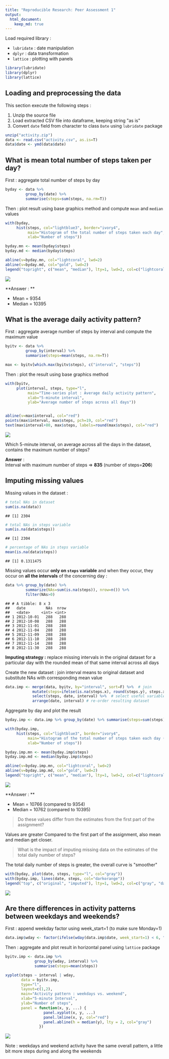 ```yaml
---
title: "Reproducible Research: Peer Assessment 1"
output: 
  html_document:
    keep_md: true
---
```





Load required library :  
- `lubridate` : date manipulation  
- `dplyr` : data transformation  
- `lattice` : plotting with panels  


```r
library(lubridate)
library(dplyr)
library(lattice)
```

## Loading and preprocessing the data

This section execute the following steps :  
1. Unzip the source file  
2. Load extracted CSV file into dataframe, keeping string "as is"  
3. Convert `date` field from character to class `Date` using `lubridate` package  


```r
unzip("activity.zip")
data <- read.csv("activity.csv", as.is=T)
data$date <- ymd(data$date)
```


## What is mean total number of steps taken per day?

First : aggregate total number of steps by day


```r
byday <- data %>% 
         group_by(date) %>% 
         summarise(steps=sum(steps, na.rm=T))
```


Then : plot result using base graphics method and compute `mean` and `median` values


```r
with(byday, 
     hist(steps, col="lightblue3", border="ivory4",
          main="Histogram of the total number of steps taken each day",
          xlab="Number of steps"))

byday.mn <- mean(byday$steps)
byday.md <- median(byday$steps)

abline(v=byday.mn, col="lightcoral", lwd=2)
abline(v=byday.md, col="gold", lwd=2)
legend("topright", c("mean", "median"), lty=1, lwd=2, col=c("lightcoral", "gold"), bty="n")
```

![](figures/histogram_1-1.png)<!-- -->

**Answer : **  
- Mean = 9354    
- Median = 10395

## What is the average daily activity pattern?

First : aggregate average number of steps by interval and compute the maximum value


```r
byitv <- data %>% 
         group_by(interval) %>% 
         summarise(steps=mean(steps, na.rm=T))

max <- byitv[which.max(byitv$steps), c("interval", "steps")]
```

Then : plot the result using base graphics method


```r
with(byitv, 
     plot(interval, steps, type="l",
          main="Time-series plot : Average daily activity pattern",
          xlab="5-minute interval",
          ylab="Average number of steps across all days"))


abline(v=max$interval, col="red")
points(max$interval, max$steps, pch=19, col="red")
text(max$interval+80, max$steps, labels=round(max$steps), col="red")
```

![](figures/timeseries_1-1.png)<!-- -->

Which 5-minute interval, on average across all the days in the dataset, contains the maximum number of steps?  
  
**Answer** :   
Interval with maximum number of steps => **835** (number of steps=**206**)

## Imputing missing values

Missing values in the dataset :


```r
# total NAs in dataset
sum(is.na(data))
```

```
## [1] 2304
```

```r
# total NAs in steps variable
sum(is.na(data$steps))
```

```
## [1] 2304
```

```r
# percentage of NAs in steps variable
mean(is.na(data$steps))
```

```
## [1] 0.1311475
```

Missing values occur **only on `steps` variable** and when they occur, they occur on **all the intervals** of the concerning day :


```r
data %>% group_by(date) %>%
         summarize(NAs=sum(is.na(steps)), nrow=n()) %>%
         filter(NAs>0)
```

```
## # A tibble: 8 x 3
##   date         NAs  nrow
##   <date>     <int> <int>
## 1 2012-10-01   288   288
## 2 2012-10-08   288   288
## 3 2012-11-01   288   288
## 4 2012-11-04   288   288
## 5 2012-11-09   288   288
## 6 2012-11-10   288   288
## 7 2012-11-14   288   288
## 8 2012-11-30   288   288
```


**Imputing strategy :** replace missing intervals in the original dataset for a particular day with the rounded mean of that same interval across all days  

Create the new dataset : join interval means to original dataset and substitute NAs with corresponding mean value


```r
data.imp <- merge(data, byitv, by="interval", sort=F) %>%  # join
            mutate(steps=ifelse(is.na(steps.x), round(steps.y), steps.x)) %>%  # substitute
            select(steps, date, interval) %>%  # select useful variables
            arrange(date, interval) # re-order resulting dataset
```

Aggregate by day and plot the result 


```r
byday.imp <- data.imp %>% group_by(date) %>% summarise(steps=sum(steps))

with(byday.imp,
     hist(steps, col="lightblue3", border="ivory4",
          main="Histogram of the total number of steps taken each day (imputed dataset)",
          xlab="Number of steps"))

byday.imp.mn <- mean(byday.imp$steps)
byday.imp.md <- median(byday.imp$steps)

abline(v=byday.imp.mn, col="lightcoral", lwd=2)
abline(v=byday.imp.md, col="gold", lwd=2)
legend("topright", c("mean", "median"), lty=1, lwd=2, col=c("lightcoral", "gold"), bty="n")
```

![](figures/imputed_histo-1.png)<!-- -->

**Answer : **  
- Mean = 10766 (compared to 9354)    
- Median = 10762 (compared to 10395)

> Do these values differ from the estimates from the first part of the assignment?  

Values are greater Compared to the first part of the assignment, also mean and median get closer.


> What is the impact of imputing missing data on the estimates of the total daily number of steps?  

The total daily number of steps is greater, the overall curve is "smoother" 


```r
with(byday, plot(date, steps, type="l", col="gray"))
with(byday.imp, lines(date, steps, col="darkorange"))
legend("top", c("original", "imputed"), lty=1, lwd=2, col=c("gray", "darkorange"), bty="n")
```

![](figures/unnamed-chunk-8-1.png)<!-- -->


## Are there differences in activity patterns between weekdays and weekends?

First : append weekday factor using week_start=1 (to make sure Monday=1)


```r
data.imp$wday <- factor(ifelse(wday(data.imp$date, week_start=1) < 6, "weekday", "weekend"))
```

Then : aggregate and plot result in horizontal panel using `lattice` package


```r
byitv.imp <- data.imp %>% 
             group_by(wday, interval) %>% 
             summarise(steps=mean(steps))

xyplot(steps ~ interval | wday, 
       data = byitv.imp, 
       type="l",
       layout=c(1,2),
       main="Activity pattern : weekdays vs. weekend",
       xlab="5-minute Interval",
       ylab="Number of steps",
       panel = function(x, y, ...) {
                 panel.xyplot(x, y, ...)
                 panel.lmline(x, y, col="red")
                 panel.abline(h = median(y), lty = 2, col="gray")
               })
```

![](figures/wdpattern-1.png)<!-- -->
  

Note : weekdays and weekend activity have the same overall pattern, a little bit more steps during and along the weekends
